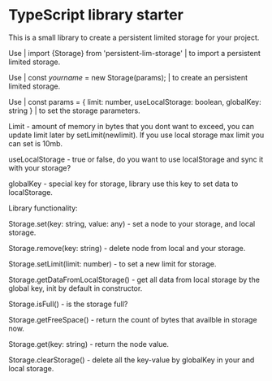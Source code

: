 # TypeScript library starter

This is a small library to create a persistent limited storage for your project.

Use | import {Storage} from 'persistent-lim-storage' | to import a persistent limited storage.

Use | const *yourname* = new Storage(params); | to create an persistent limited storage. 

Use | const params = {
    limit: number,
    useLocalStorage: boolean,
    globalKey: string
} | to set the storage parameters.

Limit - amount of memory in bytes that you dont want to exceed, you can update limit later by setLimit(newlimit).
If you use local storage max limit you can set is 10mb.

useLocalStorage - true or false, do you want to use localStorage and sync it with your storage?

globalKey - special key for storage, library use this key to set data to localStorage.

Library functionality:
 
Storage.set(key: string, value: any) - set a node to your storage, and local storage.

Storage.remove(key: string) - delete node from local and your storage.

Storage.setLimit(limit: number) - to set a new limit for storage.

Storage.getDataFromLocalStorage() - get all data from local storage by the global key, init by default in constructor.

Storage.isFull() - is the storage full?

Storage.getFreeSpace() - return the count of bytes that availble in storage now.

Storage.get(key: string) - return the node value.

Storage.clearStorage() - delete all the key-value by globalKey in your and local storage.
